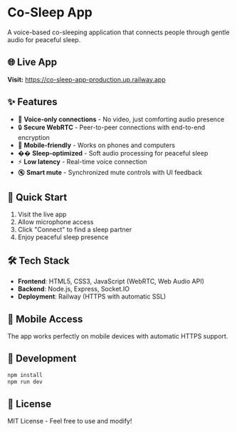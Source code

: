 # Co-Sleep App

A voice-based co-sleeping application that connects people through gentle audio for peaceful sleep.

## 🌐 Live App

**Visit:** https://co-sleep-app-production.up.railway.app

## ✨ Features

- 🎤 **Voice-only connections** - No video, just comforting audio presence
- 🔒 **Secure WebRTC** - Peer-to-peer connections with end-to-end encryption
- 📱 **Mobile-friendly** - Works on phones and computers
- �� **Sleep-optimized** - Soft audio processing for peaceful sleep
- ⚡ **Low latency** - Real-time voice connection
- 🔇 **Smart mute** - Synchronized mute controls with UI feedback

## 🚀 Quick Start

1. Visit the live app
2. Allow microphone access
3. Click "Connect" to find a sleep partner
4. Enjoy peaceful sleep presence

## 🛠️ Tech Stack

- **Frontend**: HTML5, CSS3, JavaScript (WebRTC, Web Audio API)
- **Backend**: Node.js, Express, Socket.IO
- **Deployment**: Railway (HTTPS with automatic SSL)

## 📱 Mobile Access

The app works perfectly on mobile devices with automatic HTTPS support.

## 🔧 Development

```bash
npm install
npm run dev
```

## 📄 License

MIT License - Feel free to use and modify!
